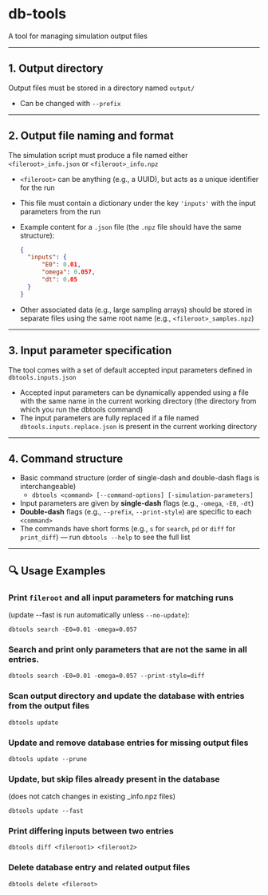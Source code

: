 # db-tools
A tool for managing simulation output files

---

## 1. Output directory

Output files must be stored in a directory named `output/`

- Can be changed with `--prefix`

---

## 2. Output file naming and format

The simulation script must produce a file named either `<fileroot>_info.json` or `<fileroot>_info.npz`

- `<fileroot>` can be anything (e.g., a UUID), but acts as a unique identifier for the run
- This file must contain a dictionary under the key `'inputs'` with the input parameters from the run
- Example content for a `.json` file (the `.npz` file should have the same structure):

  ```json
  {
    "inputs": {
        "E0": 0.01,
        "omega": 0.057,
        "dt": 0.05
    }
  }
  ```
- Other associated data (e.g., large sampling arrays) should be stored in separate files using the same root name (e.g., `<fileroot>_samples.npz`)

---

## 3. Input parameter specification

The tool comes with a set of default accepted input parameters defined in `dbtools.inputs.json`

- Accepted input parameters can be dynamically appended using a file with the same name in the current working directory (the directory from which you run the dbtools command)
- The input parameters are fully replaced if a file named `dbtools.inputs.replace.json` is present in the current working directory

---

## 4. Command structure
- Basic command structure (order of single-dash and double-dash flags is interchangeable)
    - `dbtools <command> [--command-options] [-simulation-parameters]`
- Input parameters are given by **single-dash** flags (e.g., `-omega`, `-E0`, `-dt`)  
- **Double-dash** flags (e.g., `--prefix`, `--print-style`) are specific to each `<command>`
- The commands have short forms (e.g., `s` for `search`, `pd` or `diff` for `print_diff`) — run `dbtools --help` to see the full list

---

## 🔍 Usage Examples

### Print `fileroot` and all input parameters for matching runs  
(update --fast is run automatically unless `--no-update`):

```text
dbtools search -E0=0.01 -omega=0.057
```
### Search and print only parameters that are not the same in all entries.
```text
dbtools search -E0=0.01 -omega=0.057 --print-style=diff
```

### Scan output directory and update the database with entries from the output files
```text
dbtools update
```
### Update and remove database entries for missing output files
```text
dbtools update --prune
```
### Update, but skip files already present in the database
(does not catch changes in existing _info.npz files)
```text
dbtools update --fast
```

### Print differing inputs between two entries
```text
dbtools diff <fileroot1> <fileroot2>
```

### Delete database entry and related output files
```text
dbtools delete <fileroot>
```